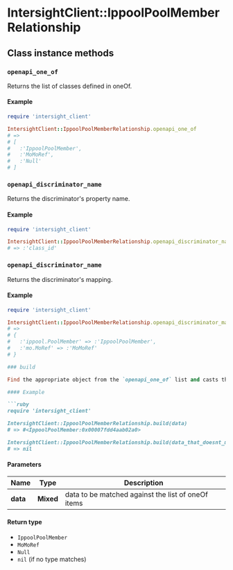 # IntersightClient::IppoolPoolMemberRelationship

## Class instance methods

### `openapi_one_of`

Returns the list of classes defined in oneOf.

#### Example

```ruby
require 'intersight_client'

IntersightClient::IppoolPoolMemberRelationship.openapi_one_of
# =>
# [
#   :'IppoolPoolMember',
#   :'MoMoRef',
#   :'Null'
# ]
```

### `openapi_discriminator_name`

Returns the discriminator's property name.

#### Example

```ruby
require 'intersight_client'

IntersightClient::IppoolPoolMemberRelationship.openapi_discriminator_name
# => :'class_id'
```

### `openapi_discriminator_name`

Returns the discriminator's mapping.

#### Example

```ruby
require 'intersight_client'

IntersightClient::IppoolPoolMemberRelationship.openapi_discriminator_mapping
# =>
# {
#   :'ippool.PoolMember' => :'IppoolPoolMember',
#   :'mo.MoRef' => :'MoMoRef'
# }

### build

Find the appropriate object from the `openapi_one_of` list and casts the data into it.

#### Example

```ruby
require 'intersight_client'

IntersightClient::IppoolPoolMemberRelationship.build(data)
# => #<IppoolPoolMember:0x00007fdd4aab02a0>

IntersightClient::IppoolPoolMemberRelationship.build(data_that_doesnt_match)
# => nil
```

#### Parameters

| Name | Type | Description |
| ---- | ---- | ----------- |
| **data** | **Mixed** | data to be matched against the list of oneOf items |

#### Return type

- `IppoolPoolMember`
- `MoMoRef`
- `Null`
- `nil` (if no type matches)

